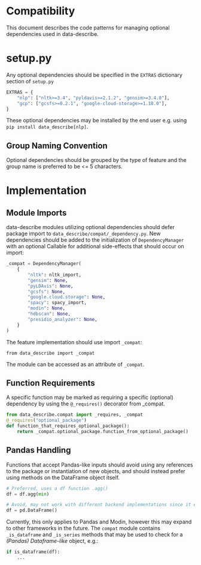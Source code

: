 Compatibility
=============

This document describes the code patterns for managing optional dependencies used in data-describe.

# setup.py
Any optional dependencies should be specified in the `EXTRAS` dictionary section of `setup.py`

```python
EXTRAS = {
    "nlp": ["nltk>=3.4", "pyldavis>=2.1.2", "gensim>=3.4.0"],
    "gcp": ["gcsfs>=0.2.1", "google-cloud-storage>=1.18.0"],
}
```
These optional dependencies may be installed by the end user e.g. using `pip install data_describe[nlp]`.

## Group Naming Convention
Optional dependencies should be grouped by the type of feature and the group name is preferred to be <= 5 characters.

# Implementation
## Module Imports
data-describe modules utilizing optional dependencies should defer package import to `data_describe/compat/_dependency.py`. New dependencies should be added to the initialization of `DependencyManager` with an optional Callable for additional side-effects that should occur on import:
```python
_compat = DependencyManager(
    {
        "nltk": nltk_import,
        "gensim": None,
        "pyLDAvis": None,
        "gcsfs": None,
        "google.cloud.storage": None,
        "spacy": spacy_import,
        "modin": None,
        "hdbscan": None,
        "presidio_analyzer": None,
    }
)
```

The feature implementation should use import `_compat`:

`from data_describe import _compat`

The module can be accessed as an attribute of `_compat`.

## Function Requirements
A specific function may be marked as requiring a specific (optional) dependency by using the `@_requires()` decorator from _compat.
```python
from data_describe.compat import _requires, _compat
@_requires("optional_package")
def function_that_requires_optional_package():
    return _compat.optional_package.function_from_optional_package()
```

## Pandas Handling
Functions that accept Pandas-like inputs should avoid using any references to the package or instantiation of new objects, and should instead prefer using methods on the DataFrame object itself.
```python
# Preferred, uses a df function .agg()
df = df.agg(min) 

# Avoid, may not work with different backend implementations since it explicitly calls the pandas (pd) module
df = pd.DataFrame()
```

Currently, this only applies to Pandas and Modin, however this may expand to other frameworks in the future. The `compat` module contains `_is_dataframe` and `_is_series` methods that may be used to check for a *(Pandas) Dataframe-like* object, e.g.:
```python
if is_dataframe(df):
    ...
```